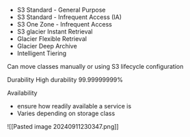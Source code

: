 
- S3 Standard - General Purpose
- S3 Standard - Infrequent Access (IA)
- S3 One Zone - Infrequent Access
- S3 glacier Instant Retrieval 
- Glacier Flexible Retrieval
- Glacier Deep Archive
- Intelligent Tiering

Can move classes manually or using S3 lifecycle configuration

Durability
High durability 99.99999999%

Availability
- ensure how readily available a service is
- Varies depending on storage class


![[Pasted image 20240911230347.png]]
